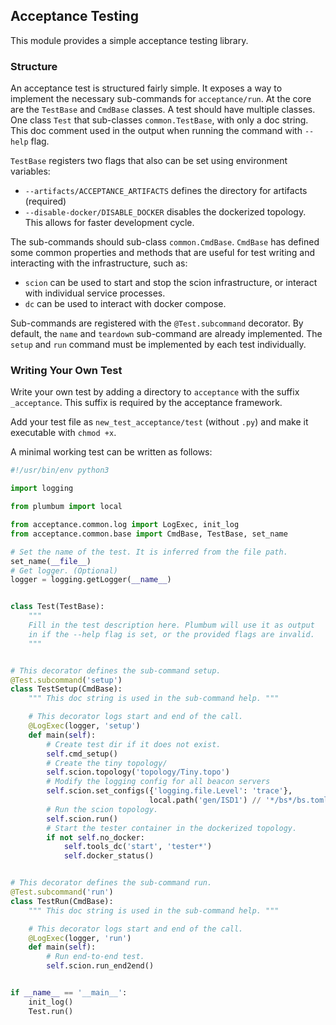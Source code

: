 ## Acceptance Testing

This module provides a simple acceptance testing library.

### Structure

An acceptance test is structured fairly simple. It exposes a way
to implement the necessary sub-commands for `acceptance/run`.
At the core are the `TestBase` and `CmdBase` classes. A test should
have multiple classes. One class `Test` that sub-classes `common.TestBase`,
with only a doc string. This doc comment used in the output when running the
command with `--help` flag.

`TestBase` registers two flags that also can be set using environment variables:
- `--artifacts/ACCEPTANCE_ARTIFACTS` defines the directory for artifacts
  (required)
- `--disable-docker/DISABLE_DOCKER` disables the dockerized topology.
  This allows for faster development cycle.

The sub-commands should sub-class `common.CmdBase`. `CmdBase` has defined some
common properties and methods that are useful for test writing and interacting
with the infrastructure, such as:
- `scion` can be used to start and stop the scion infrastructure,
   or interact with individual service processes.
- `dc` can be used to interact with docker compose.

Sub-commands are registered with the `@Test.subcommand` decorator.
By default, the `name` and `teardown` sub-command are already implemented.
The `setup` and `run` command must be implemented by each test individually.


### Writing Your Own Test

Write your own test by adding a directory to `acceptance` with the suffix
`_acceptance`. This suffix is required by the acceptance framework.

Add your test file as `new_test_acceptance/test` (without `.py`) and
make it executable with `chmod +x`.

A minimal working test can be written as follows:

````python
#!/usr/bin/env python3

import logging

from plumbum import local

from acceptance.common.log import LogExec, init_log
from acceptance.common.base import CmdBase, TestBase, set_name

# Set the name of the test. It is inferred from the file path.
set_name(__file__)
# Get logger. (Optional)
logger = logging.getLogger(__name__)


class Test(TestBase):
    """
    Fill in the test description here. Plumbum will use it as output
    in if the --help flag is set, or the provided flags are invalid.
    """


# This decorator defines the sub-command setup.
@Test.subcommand('setup')
class TestSetup(CmdBase):
    """ This doc string is used in the sub-command help. """

    # This decorator logs start and end of the call.
    @LogExec(logger, 'setup')
    def main(self):
        # Create test dir if it does not exist.
        self.cmd_setup()
        # Create the tiny topology/
        self.scion.topology('topology/Tiny.topo')
        # Modify the logging config for all beacon servers
        self.scion.set_configs({'logging.file.Level': 'trace'},
                               local.path('gen/ISD1') // '*/bs*/bs.toml')
        # Run the scion topology.
        self.scion.run()
        # Start the tester container in the dockerized topology.
        if not self.no_docker:
            self.tools_dc('start', 'tester*')
            self.docker_status()


# This decorator defines the sub-command run.
@Test.subcommand('run')
class TestRun(CmdBase):
    """ This doc string is used in the sub-command help. """

    # This decorator logs start and end of the call.
    @LogExec(logger, 'run')
    def main(self):
        # Run end-to-end test.
        self.scion.run_end2end()


if __name__ == '__main__':
    init_log()
    Test.run()
````
